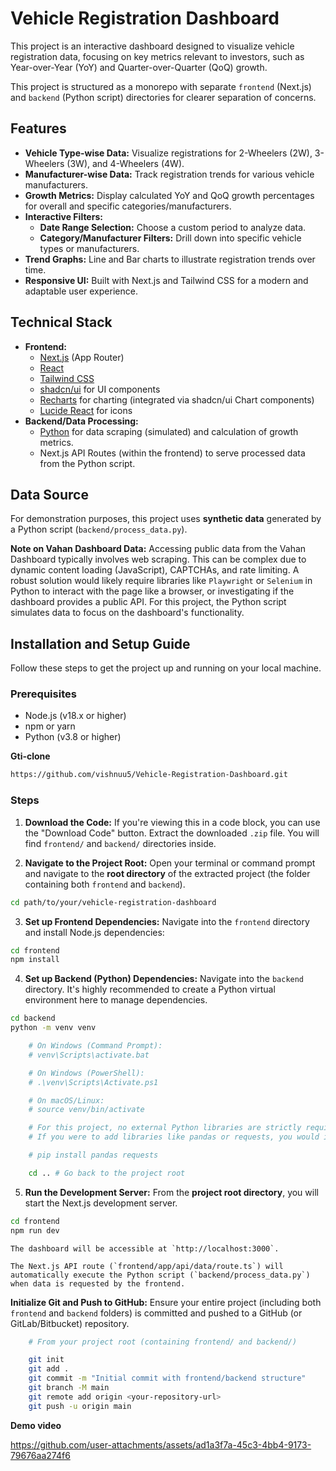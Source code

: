 # Vehicle Registration Dashboard

This project is an interactive dashboard designed to visualize vehicle registration data, focusing on key metrics relevant to investors, such as Year-over-Year (YoY) and Quarter-over-Quarter (QoQ) growth.

This project is structured as a monorepo with separate `frontend` (Next.js) and `backend` (Python script) directories for clearer separation of concerns.

## Features

- **Vehicle Type-wise Data:** Visualize registrations for 2-Wheelers (2W), 3-Wheelers (3W), and 4-Wheelers (4W).
- **Manufacturer-wise Data:** Track registration trends for various vehicle manufacturers.
- **Growth Metrics:** Display calculated YoY and QoQ growth percentages for overall and specific categories/manufacturers.
- **Interactive Filters:**
  - **Date Range Selection:** Choose a custom period to analyze data.
  - **Category/Manufacturer Filters:** Drill down into specific vehicle types or manufacturers.
- **Trend Graphs:** Line and Bar charts to illustrate registration trends over time.
- **Responsive UI:** Built with Next.js and Tailwind CSS for a modern and adaptable user experience.

## Technical Stack

- **Frontend:**
  - [Next.js](https://nextjs.org/) (App Router)
  - [React](https://react.dev/)
  - [Tailwind CSS](https://tailwindcss.com/)
  - [shadcn/ui](https://ui.shadcn.com/) for UI components
  - [Recharts](https://recharts.org/) for charting (integrated via shadcn/ui Chart components)
  - [Lucide React](https://lucide.dev/icons/) for icons
- **Backend/Data Processing:**
  - [Python](https://www.python.org/) for data scraping (simulated) and calculation of growth metrics.
  - Next.js API Routes (within the frontend) to serve processed data from the Python script.

## Data Source

For demonstration purposes, this project uses **synthetic data** generated by a Python script (`backend/process_data.py`).

**Note on Vahan Dashboard Data:**
Accessing public data from the Vahan Dashboard typically involves web scraping. This can be complex due to dynamic content loading (JavaScript), CAPTCHAs, and rate limiting. A robust solution would likely require libraries like `Playwright` or `Selenium` in Python to interact with the page like a browser, or investigating if the dashboard provides a public API. For this project, the Python script simulates data to focus on the dashboard's functionality.

## Installation and Setup Guide

Follow these steps to get the project up and running on your local machine.

### Prerequisites

- Node.js (v18.x or higher)
- npm or yarn
- Python (v3.8 or higher)

**Gti-clone**

```bash
https://github.com/vishnuu5/Vehicle-Registration-Dashboard.git
```

### Steps

1.  **Download the Code:**
    If you're viewing this in a code block, you can use the "Download Code" button. Extract the downloaded `.zip` file. You will find `frontend/` and `backend/` directories inside.

2.  **Navigate to the Project Root:**
    Open your terminal or command prompt and navigate to the **root directory** of the extracted project (the folder containing both `frontend` and `backend`).

```bash
cd path/to/your/vehicle-registration-dashboard
```

3.  **Set up Frontend Dependencies:**
    Navigate into the `frontend` directory and install Node.js dependencies:

```bash
cd frontend
npm install
```

4.  **Set up Backend (Python) Dependencies:**
    Navigate into the `backend` directory. It's highly recommended to create a Python virtual environment here to manage dependencies.

```bash
cd backend
python -m venv venv

    # On Windows (Command Prompt):
    # venv\Scripts\activate.bat

    # On Windows (PowerShell):
    # .\venv\Scripts\Activate.ps1

    # On macOS/Linux:
    # source venv/bin/activate

    # For this project, no external Python libraries are strictly required.
    # If you were to add libraries like pandas or requests, you would install them here:

    # pip install pandas requests

    cd .. # Go back to the project root
```

5.  **Run the Development Server:**
    From the **project root directory**, you will start the Next.js development server.

```bash
cd frontend
npm run dev
```

    The dashboard will be accessible at `http://localhost:3000`.

    The Next.js API route (`frontend/app/api/data/route.ts`) will automatically execute the Python script (`backend/process_data.py`) when data is requested by the frontend.

**Initialize Git and Push to GitHub:**
Ensure your entire project (including both `frontend` and `backend` folders) is committed and pushed to a GitHub (or GitLab/Bitbucket) repository.

```bash
    # From your project root (containing frontend/ and backend/)

    git init
    git add .
    git commit -m "Initial commit with frontend/backend structure"
    git branch -M main
    git remote add origin <your-repository-url>
    git push -u origin main
```

**Demo video**

https://github.com/user-attachments/assets/ad1a3f7a-45c3-4bb4-9173-79676aa274f6
